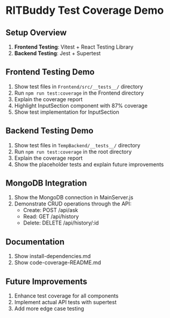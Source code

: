 # RITBuddy Test Coverage Demo

## Setup Overview
1. **Frontend Testing**: Vitest + React Testing Library
2. **Backend Testing**: Jest + Supertest

## Frontend Testing Demo
1. Show test files in `Frontend/src/__tests__/` directory
2. Run `npm run test:coverage` in the Frontend directory
3. Explain the coverage report
4. Highlight InputSection component with 87% coverage
5. Show test implementation for InputSection

## Backend Testing Demo
1. Show test files in `TempBackend/__tests__/` directory
2. Run `npm run test:coverage` in the root directory
3. Explain the coverage report
4. Show the placeholder tests and explain future improvements

## MongoDB Integration
1. Show the MongoDB connection in MainServer.js
2. Demonstrate CRUD operations through the API:
   - Create: POST /api/ask
   - Read: GET /api/history
   - Delete: DELETE /api/history/:id

## Documentation
1. Show install-dependencies.md
2. Show code-coverage-README.md

## Future Improvements
1. Enhance test coverage for all components
2. Implement actual API tests with supertest
3. Add more edge case testing
